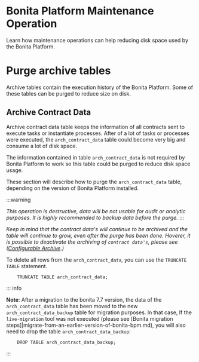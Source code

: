 # Bonita Platform Maintenance Operation

Learn how maintenance operations can help reducing disk space used by the Bonita Platform.

# Purge archive tables
Archive tables contain the execution history of the Bonita Platform. Some of these tables can be purged to reduce size on disk.

## Archive Contract Data

Archive contract data table keeps the information of all contracts sent to execute tasks or instantiate processes. After of a lot of tasks or processes were executed, the `arch_contract_data` table could become very big and consume a lot of disk space.

The information contained in table `arch_contract_data` is not required by Bonita Platform to work so this table could be purged to reduce disk space usage.


These section will describe how to purge the `arch_contract_data` table, depending on the version of Bonita Platform installed.

:::warning

_This operation is destructive, data will be not usable for audit or analytic purposes. It is highly recommended to backup data before the purge._
:::

_Keep in mind that the contract data's will continue to be archived and the table will continue to grow, even after the purge has been done. Hoverer, it is possible to deactivate the archiving of `contract data's`, please see ([Configurable Archive](configurable-archive.md).)_  



To delete all rows from the `arch_contract_data`, you can use the `TRUNCATE TABLE` statement.

~~~~
    TRUNCATE TABLE arch_contract_data;
~~~~

::: info

**Note**: After a migration to the bonita 7.7 version, the data of the `arch_contract_data` table has been moved to the new `arch_contract_data_backup` table for migration purposes.
In that case, If the `live-migration` tool was not executed (please see [Bonita migration steps]|migrate-from-an-earlier-version-of-bonita-bpm.md), you will also need to drop the table `arch_contract_data_backup`:


~~~~
    DROP TABLE arch_contract_data_backup;
~~~~
:::

